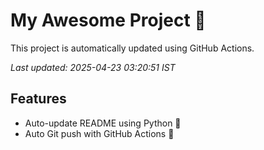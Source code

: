 # My Awesome Project 🚀

This project is automatically updated using GitHub Actions.

_Last updated: 2025-04-23 03:20:51 IST_

## Features
- Auto-update README using Python 🐍
- Auto Git push with GitHub Actions 🤖
